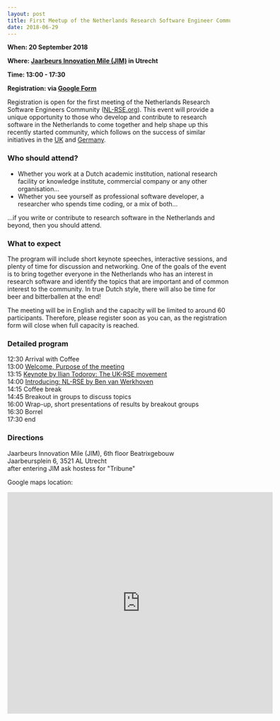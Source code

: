 ```yaml
---
layout: post
title: First Meetup of the Netherlands Research Software Engineer Community - register Now!
date: 2018-06-29
---
```


**When: 20 September 2018**

**Where: [Jaarbeurs Innovation Mile (JIM)](http://jim.spaces.nexudus.com/en) in Utrecht**

**Time: 13:00 - 17:30**

<!--break-->

**Registration: via [Google Form](https://docs.google.com/forms/d/e/1FAIpQLSfCfzK1D6hsqVLkKgPGQ74i55pzV5DIvONCpRwCC1hXfda-ag/viewform)**

Registration is open for the first meeting of the Netherlands Research Software Engineers Community ([NL-RSE.org](http://nl-rse.org/)). This event will provide a unique opportunity to those who develop and contribute to research software in the Netherlands to come together and help shape up this recently started community, which follows on the success of similar initiatives in the [UK](https://rse.ac.uk/) and [Germany](http://www.de-rse.org/de/). 

### Who should attend?
* Whether you work at a Dutch academic institution, national research facility or knowledge institute, commercial company or any other organisation...
* Whether you see yourself as professional software developer, a researcher who spends  time coding, or a mix of both...

...if you write or contribute to research software in the Netherlands and beyond, then you should attend. 

### What to expect

The program will include short keynote speeches, interactive sessions, and plenty of time for discussion and networking. One of the goals of the event is to bring together everyone in the Netherlands who has an interest in research software and identify the topics that are important and of common interest to the community. In true Dutch style, there will also be time for beer and bitterballen at the end! 

The meeting will be in English and the capacity will be limited to around 60 participants. Therefore, please register soon as you can, as the registration form will close when full capacity is reached.

### Detailed program

12:30 Arrival with Coffee  
13:00 [Welcome, Purpose of the meeting](http://nl-rse.org/resources/20180920/nl-rse-meeting-intro.pdf)  
13:15 [Keynote by Ilian Todorov: The UK-RSE movement](http://nl-rse.org/resources/20180920/keynote-ilian-todorov.pdf)  
14:00 [Introducing: NL-RSE by Ben van Werkhoven](http://nl-rse.org/resources/20180920/nl-rse-introduction.pdf)  
14:15 Coffee break  
14:45 Breakout in groups to discuss topics  
16:00 Wrap-up, short presentations of results by breakout groups  
16:30 Borrel  
17:30 end  

### Directions

Jaarbeurs Innovation Mile (JIM), 6th floor Beatrixgebouw  
Jaarbeursplein 6, 3521 AL Utrecht  
after entering JIM ask hostess for "Tribune"  

Google maps location:  

<div class="mapouter"><div class="gmap_canvas"><iframe width="600" height="500" id="gmap_canvas" src="https://maps.google.com/maps?q=jaarbeurs%20innovation%20mile%20utrecht&t=&z=17&ie=UTF8&iwloc=&output=embed" frameborder="0" scrolling="no" marginheight="0" marginwidth="0"></iframe></div><style>.mapouter{text-align:right;height:500px;width:600px;}.gmap_canvas {overflow:hidden;background:none!important;height:500px;width:600px;}</style></div>
